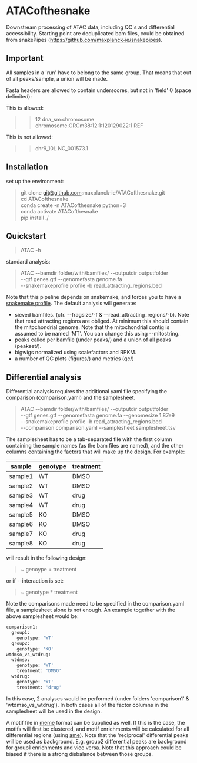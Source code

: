 # ATACofthesnake

Downstream processing of ATAC data, including QC's and differential accessibility. Starting point are deduplicated bam files, could be obtained from snakePipes (https://github.com/maxplanck-ie/snakepipes).

## Important

All samples in a 'run' have to belong to the same group. That means that out of all peaks/sample, a union will be made.

Fasta headers are allowed to contain underscores, but not in 'field' 0 (space delimited):

This is allowed:

 > >12 dna_sm:chromosome chromosome:GRCm38:12:1:120129022:1 REF

This is not allowed:

 > >chr9_10L
 > >NC_001573.1

## Installation

  set up the environment:  
>  git clone git@github.com:maxplanck-ie/ATACofthesnake.git  
>  cd ATACofthesnake  
>  conda create -n ATACofthesnake python=3  
>  conda activate ATACofthesnake  
>  pip install ./  

## Quickstart

 > ATAC -h  

standard analysis:

 > ATAC --bamdir folder/with/bamfiles/ --outputdir outputfolder \
   --gtf genes.gtf --genomefasta genome.fa \
   --snakemakeprofile profile -b read_attracting_regions.bed

Note that this pipeline depends on snakemake, and forces you to have a [snakemake profile](https://github.com/Snakemake-Profiles).
The default analysis will generate:

 - sieved bamfiles.
(cfr. --fragsize/-f & --read_attracting_regions/-b). Note that read attracting regions are obliged. At minimum this should contain the mitochondrial genome. Note that the mitochondrial contig is assumed to be named 'MT'. You can change this using --mitostring.
 - peaks called per bamfile (under peaks/) and a union of all peaks (peakset/).
 - bigwigs normalized using scalefactors and RPKM.
 - a number of QC plots (figures/) and metrics (qc/)

## Differential analysis

Differential analysis requires the additional yaml file specifying the comparison (comparison.yaml) and the samplesheet.

 > ATAC --bamdir folder/with/bamfiles/ --outputdir outputfolder \
   --gtf genes.gtf --genomefasta genome.fa --genomesize 1.87e9 \
   --snakemakeprofile profile -b read_attracting_regions.bed \
   --comparison comparison.yaml --samplesheet samplesheet.tsv

The samplesheet has to be a tab-separated file with the first column containing the sample names (as the bam files are named), and the other columns containing the factors that will make up the design. For example:

| sample | genotype | treatment |
| -- | -- | -- |
| sample1 | WT | DMSO |
| sample2 | WT | DMSO |
| sample3 | WT | drug |
| sample4 | WT | drug |
| sample5 | KO | DMSO |
| sample6 | KO | DMSO |
| sample7 | KO | drug |
| sample8 | KO | drug |

will result in the following design:

 > ~ genoype + treatment

or if --interaction is set:

 > ~ genotype * treatment  

Note the comparisons made need to be specified in the comparison.yaml file, a samplesheet alone is not enough. An example together with the above samplesheet would be:

```bash
comparison1:
  group1:
    genotype: 'WT'
  group2:
    genotype: 'KO'
wtdmso_vs_wtdrug:
  wtdmso:
    genotype: 'WT'
    treatment: 'DMSO'
  wtdrug:
    genotype: 'WT'
    treatment: 'drug'
```

In this case, 2 analyses would be performed (under folders 'comparison1' & 'wtdmso_vs_wtdrug'). In both cases all of the factor columns in the samplesheet will be used in the design.

A motif file in [meme](https://meme-suite.org/meme/doc/meme-format.html) format can be supplied as well. If this is the case, the motifs will first be clustered, and motif enrichments will be calculated for all differential regions (using [ame](https://meme-suite.org/meme/doc/ame.html)). Note that the 'reciprocal' differential peaks will be used as background. E.g. group2 differential peaks are background for group1 enrichments and vice versa. Note that this approach could be biased if there is a strong disbalance between those groups.
